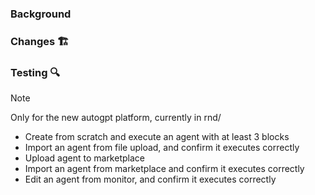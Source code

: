 ### Background

<!-- Clearly explain the need for these changes: -->

### Changes 🏗️

<!-- Concisely describe all of the changes made in this pull request: -->


### Testing 🔍
> [!NOTE] 
Only for the new autogpt platform, currently in rnd/

<!--
Please make sure your changes have been tested and are in good working condition. 
Here is a list of our critical paths, if you need some inspiration on what and how to test:
-->

- Create from scratch and execute an agent with at least 3 blocks
- Import an agent from file upload, and confirm it executes correctly
- Upload agent to marketplace
- Import an agent from marketplace and confirm it executes correctly
- Edit an agent from monitor, and confirm it executes correctly
